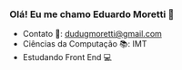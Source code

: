 ### Olá! Eu me chamo Eduardo Moretti 👋

- Contato 📧: dudugmoretti@gmail.com
- Ciências da Computação 📚: IMT
- Estudando Front End 💻

<div>
  <a href="https://github.com/eduardogmoretti">
  <img height="180em" src="https://github-readme-stats.vercel.app/api username=eduardogmoretti&show_icons=true&theme=dracula&include_all_commits=true&count_private=true%22/%3E
  <img height="180em" src="https://github-readme-stats.vercel.app/api/top-langs/?username=eduardogmoretti&layout=compact&langs_count=7&theme=dracula%22/%3E
</div>
